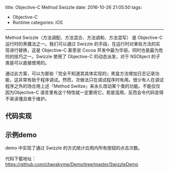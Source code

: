 title: Objective-C Method Swizzle
date: 2016-10-26 21:05:50
tags:
- Objective-C
- Runtime
categories: iOS
---

Method Swizzle（方法调配、方法混合、方法调和、方法混写） 是 Objective-C 运行时的黑魔法之一。我们可以通过 Swizzle 的手段，在运行时对某些方法的实现进行替换，这是 Objective-C 甚至说 Cocoa 开发中最为华丽，同时也是最为危险的技巧之一。Swizzle 使用了 Objective-C 的动态派发，对于 NSObject 的子类是可以直接使用的。

通过此方案，可以为那些『完全不知道其具体实现的』黑盒方法增加日志记录功能，这非常有助于程序调试。然而，次做法只在调试程序时有用。很少有人在调试程序之外的场合用上述『Method Swillze』来永久改动某个类的功能。不能仅仅因为Objective-C 语言里有这个特性就一定要用它。若是滥用，反而会令代码变得不易读懂且难于维护。

<!-- more -->

## 代码实现

<script src="https://gist.github.com/chaoskyme/4758787cda11d473c2abdf3ef5c63d67.js"></script>

## 示例demo

demo 中实现了通过 Swizzle 的方式统计应用内所有按钮的点击次数。

代码下载地址：<https://github.com/chaoskyme/Demo/tree/master/SwizzleDemo>


